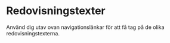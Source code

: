 ---
---
Redovisningstexter
=========================

Använd dig utav ovan navigationslänkar för att få tag på de olika redovisningstexterna.
